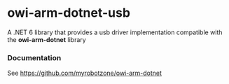 # owi-arm-dotnet-usb

A .NET 6 library that provides a usb driver implementation compatible with the **owi-arm-dotnet** library

### Documentation

See https://github.com/myrobotzone/owi-arm-dotnet